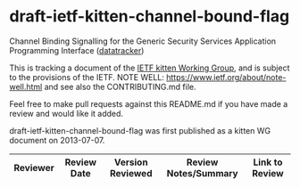 # draft-ietf-kitten-channel-bound-flag
Channel Binding Signalling for the Generic Security Services Application Programming Interface ([datatracker](https://datatracker.ietf.org/doc/draft-ietf-kitten-channel-bound-flag/))

This is tracking a document of the [IETF kitten Working Group](https://datatracker.ietf.org/wg/kitten), and is subject to the provisions of the IETF. NOTE WELL: https://www.ietf.org/about/note-well.html and see also the CONTRIBUTING.md file.

Feel free to make pull requests against this README.md if you have made a review and would like it added.

draft-ietf-kitten-channel-bound-flag was first published as a kitten WG document on 2013-07-07.

Reviewer | Review Date | Version Reviewed | Review Notes/Summary | Link to Review
---------|-------------|------------------|----------------------|---------------
